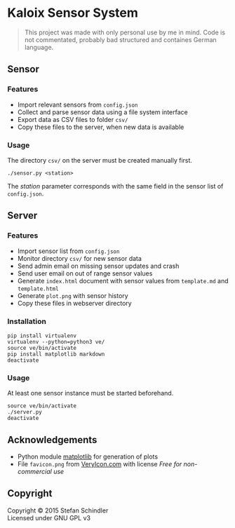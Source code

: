 # Kaloix Sensor System
> This project was made with only personal use by me in mind. Code is not commentated, probably bad structured and containes German language.

## Sensor
### Features
* Import relevant sensors from `config.json`
* Collect and parse sensor data using a file system interface
* Export data as CSV files to folder `csv/`
* Copy these files to the server, when new data is available

### Usage
The directory `csv/` on the server must be created manually first.

    ./sensor.py <station>

The *station* parameter corresponds with the same field in the sensor list of `config.json`.

## Server
### Features
* Import sensor list from `config.json`
* Monitor directory `csv/` for new sensor data
* Send admin email on missing sensor updates and crash
* Send user email on out of range sensor values
* Generate `index.html` document with sensor values from `template.md` and `template.html`
* Generate `plot.png` with sensor history
* Copy these files in webserver directory

### Installation
    pip install virtualenv
    virtualenv --python=python3 ve/
    source ve/bin/activate
    pip install matplotlib markdown
    deactivate

### Usage
At least one sensor instance must be started beforehand.

    source ve/bin/activate
    ./server.py
    deactivate

## Acknowledgements
* Python module [matplotlib](http://matplotlib.org/index.html) for generation of plots
* File `favicon.png` from [VeryIcon.com](http://www.veryicon.com/icons/system/icons8-metro-style/measurement-units-temperature.html) with license *Free for non-commercial use*

## Copyright
Copyright © 2015 Stefan Schindler  
Licensed under GNU GPL v3
